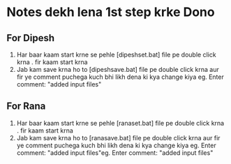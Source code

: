 # Notes dekh lena 1st step krke Dono  

## For Dipesh

1. Har baar kaam start krne se pehle [dipeshset.bat] file pe double click krna . fir kaam start krna
2. Jab kam save krna ho to [dipeshsave.bat] file pe double click krna aur fir ye comment puchega kuch bhi likh dena ki kya change kiya
    eg. Enter comment: "added input files"

## For Rana

1. Har baar kaam start krne se pehle [ranaset.bat] file pe double click krna . fir kaam start krna
2. Jab kam save krna ho to [ranasave.bat] file pe double click krna aur fir ye comment puchega kuch bhi likh dena ki kya change kiya
    eg. Enter comment: "added input files"eg. Enter comment: "added input files"


  